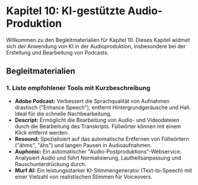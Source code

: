 # Kapitel 10: KI-gestützte Audio-Produktion

Willkommen zu den Begleitmaterialien für Kapitel 10. Dieses Kapitel widmet sich der Anwendung von KI in der Audioproduktion, insbesondere bei der Erstellung und Bearbeitung von Podcasts.

## Begleitmaterialien

### 1. Liste empfohlener Tools mit Kurzbeschreibung

-   **Adobe Podcast:** Verbessert die Sprachqualität von Aufnahmen drastisch ("Enhance Speech"), entfernt Hintergrundgeräusche und Hall. Ideal für die schnelle Nachbearbeitung.
-   **Descript:** Ermöglicht die Bearbeitung von Audio- und Videodateien durch die Bearbeitung des Transkripts. Füllwörter können mit einem Klick entfernt werden.
-   **Resound:** Spezialisiert auf das automatische Entfernen von Füllwörtern ("ähms", "ähs") und langen Pausen in Audioaufnahmen.
-   **Auphonic:** Ein automatischer "Audio-Postproduktions"-Webservice. Analysiert Audio und führt Normalisierung, Lautheitsanpassung und Rauschunterdrückung durch.
-   **Murf AI:** Ein leistungsstarker KI-Stimmengenerator (Text-to-Speech) mit einer Vielzahl von realistischen Stimmen für Voiceovers.
